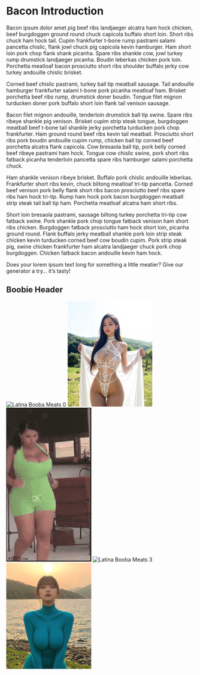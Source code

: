 # Bacon Introduction
Bacon ipsum dolor amet pig beef ribs landjaeger alcatra ham hock chicken, beef burgdoggen ground round chuck capicola buffalo short loin. Short ribs chuck ham hock tail. Cupim frankfurter t-bone rump pastrami salami pancetta chislic, flank jowl chuck pig capicola kevin hamburger. Ham short loin pork chop flank shank picanha. Spare ribs shankle cow, jowl turkey rump drumstick landjaeger picanha. Boudin leberkas chicken pork loin. Porchetta meatloaf bacon prosciutto short ribs shoulder buffalo jerky cow turkey andouille chislic brisket.

Corned beef chislic pastrami, turkey ball tip meatball sausage. Tail andouille hamburger frankfurter salami t-bone pork picanha meatloaf ham. Brisket porchetta beef ribs rump, drumstick doner boudin. Tongue filet mignon turducken doner pork buffalo short loin flank tail venison sausage.

Bacon filet mignon andouille, tenderloin drumstick ball tip swine. Spare ribs ribeye shankle pig venison. Brisket cupim strip steak tongue, burgdoggen meatball beef t-bone tail shankle jerky porchetta turducken pork chop frankfurter. Ham ground round beef ribs kevin tail meatball. Prosciutto short ribs pork boudin andouille cupim rump, chicken ball tip corned beef porchetta alcatra flank capicola. Cow bresaola ball tip, pork belly corned beef ribeye pastrami ham hock. Tongue cow chislic swine, pork short ribs fatback picanha tenderloin pancetta spare ribs hamburger salami porchetta chuck.

Ham shankle venison ribeye brisket. Buffalo pork chislic andouille leberkas. Frankfurter short ribs kevin, chuck biltong meatloaf tri-tip pancetta. Corned beef venison pork belly flank short ribs bacon prosciutto beef ribs spare ribs ham hock tri-tip. Rump ham hock pork bacon burgdoggen meatball strip steak tail ball tip ham. Porchetta meatloaf alcatra ham short ribs.

Short loin bresaola pastrami, sausage biltong turkey porchetta tri-tip cow fatback swine. Pork shankle pork chop tongue fatback venison ham short ribs chicken. Burgdoggen fatback prosciutto ham hock short loin, picanha ground round. Flank buffalo jerky meatball shankle pork loin strip steak chicken kevin turducken corned beef cow boudin cupim. Pork strip steak pig, swine chicken frankfurter ham alcatra landjaeger chuck pork chop burgdoggen. Chicken fatback bacon andouille kevin ham hock.

Does your lorem ipsum text long for something a little meatier? Give our generator a try… it’s tasty!

## Boobie Header
<p float="left">

  <img src="img\angelina-victoria.gif" alt="Latina Booba Meats 0" width="45%" />
  <img src="img\booba.jpg" alt="Asian Booba Meats 1" width="45%" />
  <img src="img\boobs-tits.gif" alt="Latina Booba Meats 2" width="45%" />
  <img src="img\lindas-modelos.gif" alt="Latina Booba Meats 3" width="90%" />
  <img src="img\milkers.jpg" alt="Asian Booba Meats 4" width="45%" />

</p>
